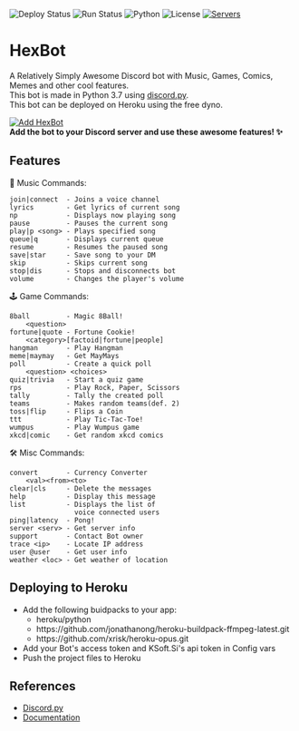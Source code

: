 ![Deploy Status](https://img.shields.io/github/workflow/status/1Prototype1/HexBot/Run?label=Deploy&logo=heroku) ![Run Status](https://img.shields.io/github/workflow/status/1Prototype1/HexBot/Run?label=Run&logo=heroku) ![Python](https://img.shields.io/badge/python-v3.7.9-blue?logo=python&logoColor=ffe873) ![License](https://img.shields.io/github/license/1Prototype1/HexBot) [![Servers](https://img.shields.io/badge/servers-6-FF355E?style=social&logo=discord)](https://discord.com/oauth2/authorize?client_id=747461870629290035&scope=bot&permissions=24576)
# HexBot
A Relatively Simply Awesome Discord bot with Music, Games, Comics, Memes and other cool features. <br>
This bot is made in Python 3.7 using [discord.py](https://github.com/Rapptz/discord.py).<br>
This bot can be deployed on Heroku using the free dyno.

[![Add HexBot](https://img.shields.io/badge/-Add%20Bot-141B2E?style=for-the-badge&logo=discord)](https://discord.com/oauth2/authorize?client_id=747461870629290035&scope=bot&permissions=24576) <br>
**Add the bot to your Discord server and use these awesome features! :sparkles:**

Features
---
:musical_note: Music Commands:
```
join|connect  - Joins a voice channel
lyrics        - Get lyrics of current song
np            - Displays now playing song
pause         - Pauses the current song
play|p <song> - Plays specified song
queue|q       - Displays current queue
resume        - Resumes the paused song
save|star     - Save song to your DM
skip          - Skips current song
stop|dis      - Stops and disconnects bot
volume        - Changes the player's volume
```
:joystick: Game Commands:
```
8ball         - Magic 8Ball!
    <question>
fortune|quote - Fortune Cookie!
    <category>[factoid|fortune|people]
hangman       - Play Hangman
meme|maymay   - Get MayMays
poll          - Create a quick poll
    <question> <choices>
quiz|trivia   - Start a quiz game
rps           - Play Rock, Paper, Scissors
tally         - Tally the created poll
teams         - Makes random teams(def. 2)
toss|flip     - Flips a Coin
ttt           - Play Tic-Tac-Toe!
wumpus        - Play Wumpus game
xkcd|comic    - Get random xkcd comics
```
🛠 Misc Commands:
```
convert       - Currency Converter
    <val><from><to>
clear|cls     - Delete the messages
help          - Display this message
list          - Displays the list of
                voice connected users
ping|latency  - Pong!
server <serv> - Get server info
support       - Contact Bot owner
trace <ip>    - Locate IP address
user @user    - Get user info
weather <loc> - Get weather of location
```
Deploying to Heroku
---
- Add the following buidpacks to your app:
  - heroku/python
  - https<span>://</span>github.com/jonathanong/heroku-buildpack-ffmpeg-latest.git
  - https<span>://</span>github.com/xrisk/heroku-opus.git
- Add your Bot's access token and KSoft.Si's api token in Config vars
- Push the project files to Heroku

References
---
- [Discord.py](https://github.com/Rapptz/discord.py)
- [Documentation](https://discordpy.readthedocs.io/en/latest/index.html)
